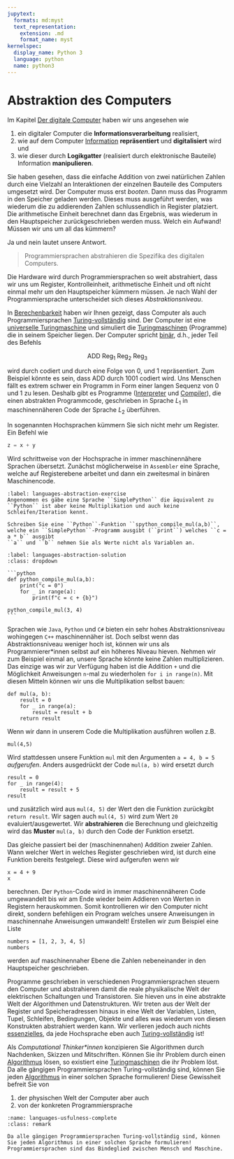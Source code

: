 ```yaml
---
jupytext:
  formats: md:myst
  text_representation:
    extension: .md
    format_name: myst
kernelspec:
  display_name: Python 3
  language: python
  name: python3
---
```


# Abstraktion des Computers

Im Kapitel [Der digitale Computer](sec-information-processing) haben wir uns angesehen wie 

1. ein digitaler Computer die **Informationsverarbeitung** realisiert, 
2. wie auf dem Computer [Information](sec-information) **repräsentiert** und **digitalisiert** wird und 
3. wie dieser durch **Logikgatter** (realisiert durch elektronische Bauteile) Information **manipulieren**.

Sie haben gesehen, dass die einfache Addition von zwei natürlichen Zahlen durch eine Vielzahl an Interaktionen der einzelnen Bauteile des Computers umgesetzt wird.
Der Computer muss erst *booten*.
Dann muss das Programm in den Speicher geladen werden.
Dieses muss ausgeführt werden, was wiederum die zu addierenden Zahlen schlussendlich in Register platziert.
Die arithmetische Einheit berechnet dann das Ergebnis, was wiederum in den Hauptspeicher zurückgeschrieben werden muss.
Welch ein Aufwand!
Müssen wir uns um all das kümmern?

Ja und nein lautet unsere Antwort.

>Programmiersprachen abstrahieren die Spezifika des digitalen Computers.

Die Hardware wird durch Programmiersprachen so weit abstrahiert, dass wir uns um Register, Kontrolleinheit, arithmetische Einheit und oft nicht einmal mehr um den Hauptspeicher kümmern müssen.
Je nach Wahl der Programmiersprache unterscheidet sich dieses *Abstraktionsniveau*.

In [Berechenbarkeit](sec-computability) haben wir Ihnen gezeigt, dass Computer als auch Programmiersprachen [Turing-vollständig](def-turing-complete) sind.
Der Computer ist eine [universelle Turingmaschine](sec-utm) und simuliert die [Turingmaschinen](info-universal-turing-machine) (Programme) die in seinem Speicher liegen.
Der Computer spricht [binär](sec-binary-system), d.h., jeder Teil des Befehls

$$\text{ADD } \text{Reg}_1 \text{ Reg}_2 \text{ Reg}_3$$

wird durch codiert und durch eine Folge von $0$, und $1$ repräsentiert.
Zum Beispiel könnte es sein, dass $\text{ADD }$ durch $1001$ codiert wird.
Uns Menschen fällt es extrem schwer ein Programm in Form einer langen Sequenz von $0$ und $1$ zu lesen.
Deshalb gibt es Programme ([Interpreter](def-interpreter) und [Compiler](def-compiler)), die einen abstrakten Programmcode, geschrieben in Sprache $L_1$ in maschinennäheren Code der Sprache $L_2$ überführen.

In sogenannten Hochsprachen kümmern Sie sich nicht mehr um Register.
Ein Befehl wie

```python
z = x + y
```

Wird schrittweise von der Hochsprache in immer maschinennähere Sprachen übersetzt.
Zunächst möglicherweise in ``Assembler`` eine Sprache, welche auf Registerebene arbeitet und dann ein zweitesmal in binären Maschinencode.


```{exercise} Kompilieren und Interpretieren
:label: languages-abstraction-exercise
Angenommen es gäbe eine Sprache ``SimplePython`` die äquivalent zu ``Python`` ist aber keine Multiplikation und auch keine Schleifen/Iteration kennt.

Schreiben Sie eine ``Python``-Funktion ``spython_compile_mul(a,b)``, welche ein ``SimplePython``-Programm ausgibt (``print``) welches ``c = a * b`` ausgibt
``a`` und ``b`` nehmen Sie als Werte nicht als Variablen an.

```

````{solution} languages-abstraction-exercise
:label: languages-abstraction-solution
:class: dropdown

```python
def python_compile_mul(a,b):
    print("c = 0")
    for _ in range(a):
        print(f"c = c + {b}")

python_compile_mul(3, 4)
```

````

Sprachen wie ``Java``, ``Python`` und ``C#`` bieten ein sehr hohes Abstraktionsniveau wohingegen ``C++`` maschinennäher ist.
Doch selbst wenn das Abstraktionsniveau weniger hoch ist, können wir uns als Programmierer\*innen selbst auf ein höheres Niveau hieven.
Nehmen wir zum Beispiel einmal an, unsere Sprache könnte keine Zahlen multiplizieren.
Das einzige was wir zur Verfügung haben ist die Addition ``+`` und die Möglichkeit Anweisungen ``n``-mal zu wiederholen ``for i in range(n)``.
Mit diesen Mitteln können wir uns die Multiplikation selbst bauen:

```{code-cell} python3
def mul(a, b):
    result = 0
    for _ in range(a):
        result = result + b
    return result
```

Wenn wir dann in unserem Code die Multiplikation ausführen wollen z.B.

```{code-cell} python3
mul(4,5)
```

Wird stattdessen unsere Funktion ``mul`` mit den Argumenten ``a = 4, b = 5`` *aufgerufen*.
Anders ausgedrückt der Code ``mul(a, b)`` wird ersetzt durch 

```{code-cell} python3
result = 0
for _ in range(4):
    result = result + 5
result
```

und zusätzlich wird aus ``mul(4, 5)`` der Wert den die Funktion zurückgibt ``return result``.
Wir sagen auch ``mul(4, 5)`` wird zum Wert ``20`` evaluiert/ausgewertet.
Wir **abstrahieren** die Berechnung und gleichzeitig wird das **Muster** ``mul(a, b)`` durch den Code der Funktion ersetzt.

Das gleiche passiert bei der (maschinennahen) Addition zweier Zahlen.
Wann welcher Wert in welches Register geschrieben wird, ist durch eine Funktion bereits festgelegt.
Diese wird aufgerufen wenn wir

```{code-cell} python3
x = 4 + 9
x
```

berechnen.
Der ``Python``-Code wird in immer maschinennäheren Code umgewandelt bis wir am Ende wieder beim Addieren von Werten in Registern herauskommen.
Somit kontrollieren wir den Computer nicht direkt, sondern befehligen ein Program welches unsere Anweisungen in maschinennahe Anweisungen umwandelt!
Erstellen wir zum Beispiel eine Liste

```{code-cell} python3
numbers = [1, 2, 3, 4, 5]
numbers
```

werden auf maschinennaher Ebene die Zahlen nebeneinander in den Hauptspeicher geschrieben.

Programme geschrieben in verschiedenen Programmiersprachen steuern den Computer und abstrahieren damit die reale physikalische Welt der elektrischen Schaltungen und Transistoren.
Sie hieven uns in eine abstrakte Welt der Algorithmen und Datenstrukturen.
Wir treten aus der Welt der Register und Speicheradressen hinaus in eine Welt der Variablen, Listen, Tupel, Schleifen, Bedingungen, Objekte und alles was wiederum von diesen Konstrukten abstrahiert werden kann.
Wir verlieren jedoch auch nichts [essenzielles](sec-essenz-of-computers-and-languages), da jede Hochsprache eben auch [Turing-vollständig](def-turing-complete) ist!

Als *Computational Thinker\*innen* konzipieren Sie Algorithmen durch Nachdenken, Skizzen und Mitschriften.
Können Sie ihr Problem durch einen [Algorithmus](def-algorithm) lösen, so existiert eine [Turingmaschinen](info-universal-turing-machine) die ihr Problem löst.
Da alle gängigen Programmiersprachen Turing-vollständig sind, können Sie jeden [Algorithmus](def-algorithm) in einer solchen Sprache formulieren!
Diese Gewissheit befreit Sie von

1. der physischen Welt der Computer aber auch
2. von der konkreten Programmiersprache

```{admonition} Nutzen der Programmiersprachen
:name: languages-usfulness-complete
:class: remark

Da alle gängigen Programmiersprachen Turing-vollständig sind, können Sie jeden Algorithmus in einer solchen Sprache formulieren!
Programmiersprachen sind das Bindeglied zwischen Mensch und Maschine.

```